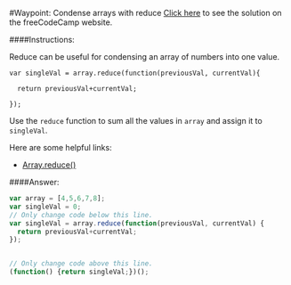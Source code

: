 #Waypoint: Condense arrays with reduce
<a href="http://freecodecamp.com/challenges/Waypoint:%20Condense%20arrays%20with%20reduce?solution=var%20array%20%3D%20%5B4%2C5%2C6%2C7%2C8%5D%3B%0Avar%20singleVal%20%3D%200%3B%0A%2F%2F%20Only%20change%20code%20below%20this%20line.%0Avar%20singleVal%20%3D%20array.reduce(function(previousVal%2C%20currentVal)%20%7B%0A%20%20return%20previousVal%2BcurrentVal%3B%0A%7D)%3B%0A%0A%0A%2F%2F%20Only%20change%20code%20above%20this%20line.%0A(function()%20%7Breturn%20singleVal%3B%7D)()%3B%0A" target="_blank">Click here</a> to see the solution on the freeCodeCamp website.


####Instructions:
<p class="wrappable negative-10">Reduce can be useful for condensing an array of numbers into one value.</p><p class="wrappable negative-10"><code>var singleVal = array.reduce(function(previousVal, currentVal){</code></p><p class="wrappable negative-10"><code>&#x2009;&#x2009;return previousVal+currentVal;</code></p><p class="wrappable negative-10"><code>});</code></p><p class="wrappable negative-10">Use the <code>reduce</code> function to sum all the values in <code>array</code> and assign it to <code>singleVal</code>.</p><div class="negative-bottom-margin-30"><div id="MDN-links"><p class="negative-10">Here are some helpful links:</p><div class="negative-10"><ul><li><a href="https://developer.mozilla.org/en-US/docs/Web/JavaScript/Reference/Global_Objects/Array/Reduce" target="_blank">Array.reduce()</a></li></ul></div></div></div>


####Answer:
```javascript
var array = [4,5,6,7,8];
var singleVal = 0;
// Only change code below this line.
var singleVal = array.reduce(function(previousVal, currentVal) {
  return previousVal+currentVal;
});


// Only change code above this line.
(function() {return singleVal;})();

```